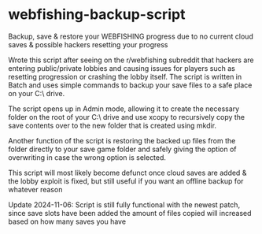# webfishing-backup-script
Backup, save &amp; restore your WEBFISHING progress due to no current cloud saves &amp; possible hackers resetting your progress


Wrote this script after seeing on the r/webfishing subreddit that hackers are entering public/private lobbies and causing issues for players such as resetting progression or crashing the lobby itself. The script is written in Batch and uses simple commands to backup your save files to a safe place on your C:\ drive. 

The script opens up in Admin mode, allowing it to create the necessary folder on the root of your C:\ drive and use xcopy to recursively copy the save contents over to the new folder that is created using mkdir.

Another function of the script is restoring the backed up files from the folder directly to your save game folder and safely giving the option of overwriting in case the wrong option is selected.

This script will most likely become defunct once cloud saves are added & the lobby exploit is fixed, but still useful if you want an offline backup for whatever reason

Update 2024-11-06: Script is still fully functional with the newest patch, since save slots have been added the amount of files copied will increased based on how many saves you have
